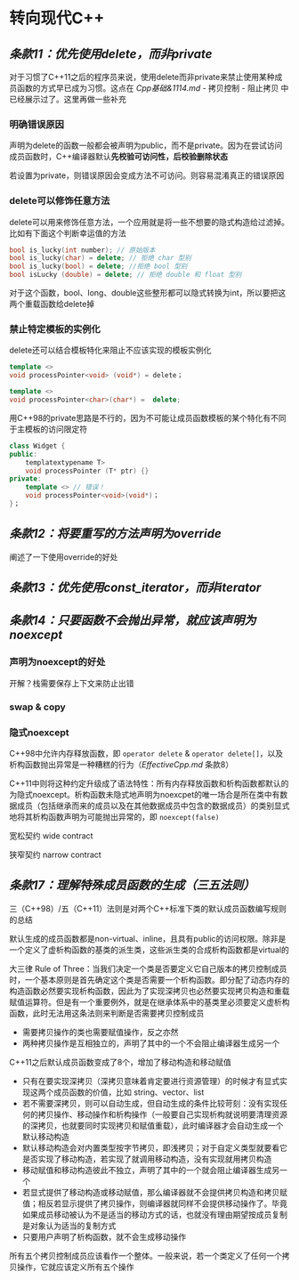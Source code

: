 

# 转向现代C++

## *条款11：优先使用delete，而非private*

对于习惯了C++11之后的程序员来说，使用delete而非private来禁止使用某种成员函数的方式早已成为习惯。这点在 *Cpp基础&1114.md* - 拷贝控制 - 阻止拷贝 中已经展示过了。这里再做一些补充

### 明确错误原因

声明为delete的函数一般都会被声明为public，而不是private。因为在尝试访问成员函数时，C++编译器默认**先校验可访问性，后校验删除状态**

若设置为private，则错误原因会变成方法不可访问。则容易混淆真正的错误原因

### delete可以修饰任意方法

delete可以用来修饰任意方法，一个应用就是将一些不想要的隐式构造给过滤掉。比如有下面这个判断幸运值的方法

```c++
bool is_lucky(int number); // 原始版本
bool is_lucky(char) = delete; // 拒绝 char 型别
bool is_lucky(bool) = delete; //拒绝 bool 型别
bool isLucky (double) = delete; // 拒绝 double 和 float 型别
```

对于这个函数，bool、long、double这些整形都可以隐式转换为int，所以要把这两个重载函数给delete掉

### 禁止特定模板的实例化

delete还可以结合模板特化来阻止不应该实现的模板实例化

```c++
template <>
void processPointer<void> (void*) = delete；

template <>
void processPointer<char>(char*) =  delete;
```

用C++98的private思路是不行的，因为不可能让成员函数模板的某个特化有不同于主模板的访问限定符

```c++
class Widget {
public:
	templatextypename T>
	void processPointer (T* ptr) {}
private: 
    template <> // 错误！
    void processPointer<void>(void*)；
}；
```

## *条款12：将要重写的方法声明为override*

阐述了一下使用override的好处

## *条款13：优先使用const_iterator，而非iterator*

## *条款14：只要函数不会抛出异常，就应该声明为noexcept*

### 声明为noexcept的好处

开解？栈需要保存上下文来防止出错

### swap & copy

### 隐式noexcept

C++98中允许内存释放函数，即 `operator delete` & `operator delete[]`，以及析构函数抛出异常是一种糟糕的行为（*EffectiveCpp.md* 条款8）

C++11中则将这种约定升级成了语法特性：所有内存释放函数和析构函数都默认的为隐式noexcept。析构函数未隐式地声明为noexcpet的唯一场合是所在类中有数据成员（包括继承而来的成员以及在其他数据成员中包含的数据成员）的类别显式地将其析构函数声明为可能抛出异常的，即 `noexcept(false)`



宽松契约 wide contract

狭窄契约 narrow contract



## *条款17：理解特殊成员函数的生成（三五法则）*

三（C++98）/五（C++11）法则是对两个C++标准下类的默认成员函数编写规则的总结

默认生成的成员函数都是non-virtual、inline，且具有public的访问权限。除非是一个定义了虚析构函数的基类的派生类，这些派生类的合成析构函数都是virtual的

大三律 Rule of Three：当我们决定一个类是否要定义它自己版本的拷贝控制成员时，一个基本原则是首先确定这个类是否需要一个析构函数。即分配了动态内存的构造函数必然要实现析构函数，因此为了实现深拷贝也必然要实现拷贝构造和重载赋值运算符。但是有一个重要例外，就是在继承体系中的基类里必须要定义虚析构函数，此时无法用这条法则来判断是否需要拷贝控制成员

* 需要拷贝操作的类也需要赋值操作，反之亦然
* 两种拷贝操作是互相独立的，声明了其中的一个不会阻止编译器生成另一个

C++11之后默认成员函数变成了8个，增加了移动构造和移动赋值

* 只有在要实现深拷贝（深拷贝意味着肯定要进行资源管理）的时候才有显式实现这两个成员函数的价值，比如 string、vector、list
* 若不需要深拷贝，则可以自动生成，但自动生成的条件比较苛刻：没有实现任何的拷贝操作、移动操作和析构操作（一般要自己实现析构就说明要清理资源的深拷贝，也就要同时实现拷贝和赋值重载），此时编译器才会自动生成一个默认移动构造
* 默认移动构造会对内置类型按字节拷贝，即浅拷贝；对于自定义类型就要看它是否实现了移动构造，若实现了就调用移动构造，没有实现就用拷贝构造
* 移动赋值和移动构造彼此不独立，声明了其中的一个就会阻止编译器生成另一个
* 若显式提供了移动构造或移动赋值，那么编译器就不会提供拷贝构造和拷贝赋值；相反若显示提供了拷贝操作，则编译器就同样不会提供移动操作了。毕竟如果成员移动被认为不是适当的移动方式的话，也就没有理由期望按成员复制是对象认为适当的复制方式
* 只要用户声明了析构函数，就不会生成移动操作

所有五个拷贝控制成员应该看作一个整体。一般来说，若一个类定义了任何一个拷贝操作，它就应该定义所有五个操作








